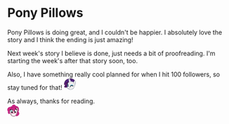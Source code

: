 # Pony Pillows

Pony Pillows is doing great, and I couldn't be happier. I absolutely love the story and I think the ending is just amazing!

Next week's story I believe is done, just needs a bit of proofreading. I'm starting the week's after that story soon, too.

Also, I have something really cool planned for when I hit 100 followers, so stay tuned for that! ![:raritywink:](../../ponies/emotes/raritywink.png)

As always, thanks for reading.  
![:pinkiehappy:](../../ponies/emotes/pinkiehappy.png)

